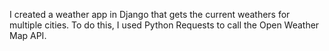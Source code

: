 I created a weather app in Django that gets the current weathers for multiple cities. To do this, I used Python Requests to call the Open Weather Map API.


